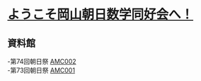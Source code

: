 # [ようこそ岡山朝日数学同好会へ！](https://asahi-mathclub.github.io/homepage/)

## 資料館

-第74回朝日祭 [AMC002](/pdf-file/AMC/AMC002.pdf) <br />
-第73回朝日祭 [AMC001](/pdf-file/AMC/AMC001.pdf)